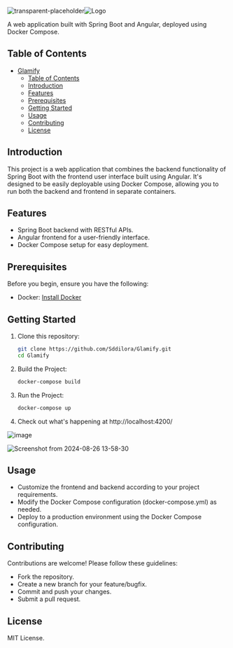 ![transparent-placeholder](https://imgur.com/yhXhFEt.png)![Logo](https://imgur.com/1Bxir7j.png)

A web application built with Spring Boot and Angular, deployed using Docker Compose.

## Table of Contents

- [Glamify](#glamify)
  - [Table of Contents](#table-of-contents)
  - [Introduction](#introduction)
  - [Features](#features)
  - [Prerequisites](#prerequisites)
  - [Getting Started](#getting-started)
  - [Usage](#usage)
  - [Contributing](#contributing)
  - [License](#license)

## Introduction

This project is a web application that combines the backend functionality of Spring Boot with the frontend user interface built using Angular. It's designed to be easily deployable using Docker Compose, allowing you to run both the backend and frontend in separate containers.

## Features

- Spring Boot backend with RESTful APIs.
- Angular frontend for a user-friendly interface.
- Docker Compose setup for easy deployment.

## Prerequisites

Before you begin, ensure you have the following:

- Docker: [Install Docker](https://docs.docker.com/get-docker/)

## Getting Started

1. Clone this repository:

   ```sh
   git clone https://github.com/Sddilora/Glamify.git
   cd Glamify

   ```

2. Build the Project:

    ```sh
    docker-compose build
    ```

3. Run the Project:

   ```sh
   docker-compose up
   ```

4. Check out what's happening at http://localhost:4200/

![image](https://github.com/user-attachments/assets/5eedcfa7-13f8-403c-9030-82439879c313)

![Screenshot from 2024-08-26 13-58-30](https://github.com/user-attachments/assets/3f59bfae-6747-4344-88ff-21bc90d8ac61)


## Usage

- Customize the frontend and backend according to your project requirements.
- Modify the Docker Compose configuration (docker-compose.yml) as needed.
- Deploy to a production environment using the Docker Compose configuration.

## Contributing

Contributions are welcome! Please follow these guidelines:

- Fork the repository.
- Create a new branch for your feature/bugfix.
- Commit and push your changes.
- Submit a pull request.

## License

MIT License.
